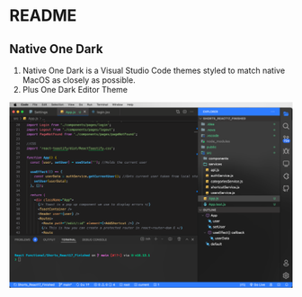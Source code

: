 # README
## Native One Dark
1. Native One Dark is a Visual Studio Code themes styled to match native MacOS as closely as possible. 
2. Plus One Dark Editor Theme

![Native OneDark](screenShots/screenShot.png)